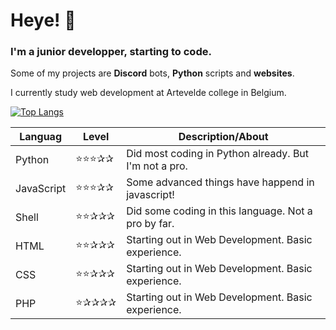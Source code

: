 # Heye! 👋
### I'm a junior developper, starting to code.
Some of my projects are **Discord** bots, **Python** scripts and **websites**.

I currently study web development at Artevelde college in Belgium.

[![Top Langs](https://github-readme-stats.vercel.app/api/top-langs/?username=anuraghazra&layout=compact)](https://github.com/anuraghazra/github-readme-stats)



| Languag  |Level    |Description/About|
|----------|---------|-----------------------------|
|Python    |⭐⭐⭐✰✰|Did most coding in Python already. But I'm not a pro.|
|JavaScript|⭐⭐⭐✰✰ |Some advanced things have happend in javascript!|
|Shell     |⭐⭐✰✰✰|Did some coding in this language. Not a pro by far.|
|HTML      |⭐⭐✰✰✰ |Starting out in Web Development. Basic experience.|
|CSS       |⭐⭐✰✰✰ |Starting out in Web Development. Basic experience.|
|PHP       |⭐✰✰✰✰ |Starting out in Web Development. Basic experience.|
